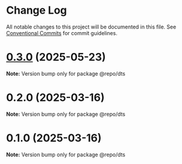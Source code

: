# Change Log

All notable changes to this project will be documented in this file.
See [Conventional Commits](https://conventionalcommits.org) for commit guidelines.

# [0.3.0](https://github.com/VdustR/nanostore-qs/compare/v0.2.1...v0.3.0) (2025-05-23)

**Note:** Version bump only for package @repo/dts





# 0.2.0 (2025-03-16)

**Note:** Version bump only for package @repo/dts





# 0.1.0 (2025-03-16)

**Note:** Version bump only for package @repo/dts

